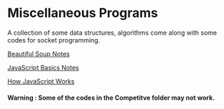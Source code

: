 # Miscellaneous Programs

A collection of some data structures, algorithms come along with some codes for socket programming.

[Beautiful Soup Notes](Beautiful%20Soup/Beautiful%20Soup.pdf)

[JavaScript Basics Notes](/JavaScript/JavaScript%20Basics/JS%20Notes%20-%20Basic.pdf)

[How JavaScript Works](/JavaScript/How%20JavaScript%20Works/How%20JavaScript%20Works.pdf)

#### Warning : Some of the codes in the Competitve folder may not work.


